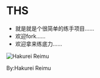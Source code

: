 # THS

*    就是就是个很简单的练手项目……
*    欢迎fork……
*    欢迎拿来练底力……


![Hakurei Reimu][id]

[id]:https://github.com/Hakurei-Reimu-SkylarkStudio/CodeChache/blob/master/CodeChache/Reimu.jpeg "Title"
	By:Hakurei Reimu
